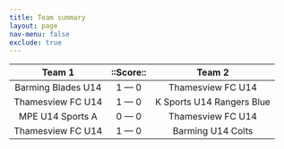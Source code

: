 ```yaml
---
title: Team summary
layout: page
nav-menu: false
exclude: true
---
```




|       Team 1       |  ::Score::  |          Team 2           |
|:------------------:|:-----------:|:-------------------------:|
| Barming Blades U14 | 1 &mdash; 0 |     Thamesview FC U14     |
| Thamesview FC U14  | 1 &mdash; 0 | K Sports U14 Rangers Blue |
|  MPE U14 Sports A  | 0 &mdash; 0 |     Thamesview FC U14     |
| Thamesview FC U14  | 1 &mdash; 0 |     Barming U14 Colts     |

 <br /><br /><br />